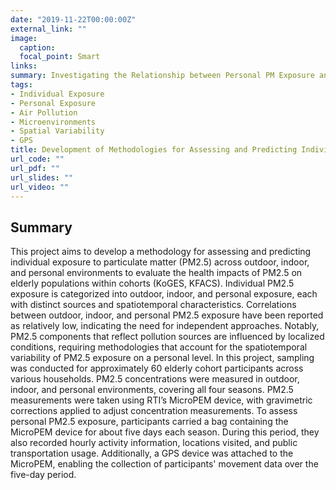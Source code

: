 ```yaml
---
date: "2019-11-22T00:00:00Z"
external_link: ""
image:
  caption:
  focal_point: Smart
links:
summary: Investigating the Relationship between Personal PM Exposure and Time-Activity Diares and GPS Data and Analyzing Spatial Variability of Personal PM Exposure in Microenvironments 
tags:
- Individual Exposure
- Personal Exposure
- Air Pollution
- Microenvironments
- Spatial Variability
- GPS
title: Development of Methodologies for Assessing and Predicting Individual Level PM2.5 Exposure
url_code: ""
url_pdf: ""
url_slides: ""
url_video: ""
---
```


## Summary
This project aims to develop a methodology for assessing and predicting individual exposure to particulate matter (PM2.5) across outdoor, indoor, and personal environments to evaluate the health impacts of PM2.5 on elderly populations within cohorts (KoGES, KFACS). Individual PM2.5 exposure is categorized into outdoor, indoor, and personal exposure, each with distinct sources and spatiotemporal characteristics.
Correlations between outdoor, indoor, and personal PM2.5 exposure have been reported as relatively low, indicating the need for independent approaches. Notably, PM2.5 components that reflect pollution sources are influenced by localized conditions, requiring methodologies that account for the spatiotemporal variability of PM2.5 exposure on a personal level. In this project, sampling was conducted for approximately 60 elderly cohort participants across various households. PM2.5 concentrations were measured in outdoor, indoor, and personal environments, covering all four seasons. PM2.5 measurements were taken using RTI’s MicroPEM device, with gravimetric corrections applied to adjust concentration measurements.
To assess personal PM2.5 exposure, participants carried a bag containing the MicroPEM device for about five days each season. During this period, they also recorded hourly activity information, locations visited, and public transportation usage. Additionally, a GPS device was attached to the MicroPEM, enabling the collection of participants' movement data over the five-day period.


